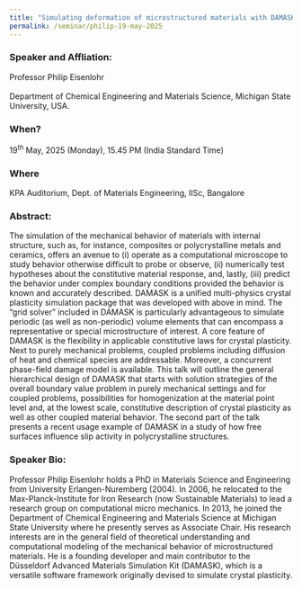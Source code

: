 ```yaml
---
title: "Simulating deformation of microstructured materials with DAMASK (19/05/25)"
permalink: /seminar/philip-19-may-2025
---
```

### Speaker and Affliation:
Professor Philip Eisenlohr<br>                                        
Department of Chemical Engineering and Materials Science, Michigan State University, USA.

### When?
19<sup>th</sup> May, 2025 (Monday), 15.45 PM (India Standard Time)

### Where
KPA Auditorium, Dept. of Materials Engineering, IISc, Bangalore

### Abstract:  

The simulation of the mechanical behavior of materials with internal structure, such as, for instance, composites or polycrystalline metals and ceramics, offers an avenue to (i) operate as a computational microscope to study behavior otherwise difficult to probe or observe, (ii) numerically test hypotheses about the constitutive material response, and, lastly, (iii) predict the behavior under complex boundary conditions provided the behavior is known and accurately described. DAMASK is a unified multi-physics crystal plasticity simulation package that was developed with above in mind. The “grid solver” included in DAMASK is particularly advantageous to simulate periodic (as well as non-periodic) volume elements that can encompass a representative or special microstructure of interest. A core feature of DAMASK is the flexibility in applicable constitutive laws for crystal plasticity. Next to purely mechanical problems, coupled problems including diffusion of heat and chemical species are addressable. Moreover, a concurrent phase-field damage model is available. This talk will outline the general hierarchical design of DAMASK that starts with solution strategies of the overall boundary value problem in purely mechanical settings and for coupled problems, possibilities for homogenization at the material point level and, at the lowest scale, constitutive description of crystal plasticity as well as other coupled material behavior. The second part of the talk presents a recent usage example of DAMASK in a study of how free surfaces influence slip activity in polycrystalline structures.
 
 
### Speaker Bio:
 
Professor Philip Eisenlohr holds a PhD in Materials Science and Engineering from University Erlangen-Nuremberg (2004). In 2006, he relocated to the Max-Planck-Institute for Iron Research (now Sustainable Materials) to lead a research group on computational micro mechanics. In 2013, he joined the Department of Chemical Engineering and Materials Science at Michigan State University where he presently serves as Associate Chair. His research interests are in the general field of theoretical understanding and computational modeling of the mechanical behavior of microstructured materials. He is a founding developer and main contributor to the Düsseldorf Advanced Materials Simulation Kit (DAMASK), which is a versatile software framework originally devised to simulate crystal plasticity.